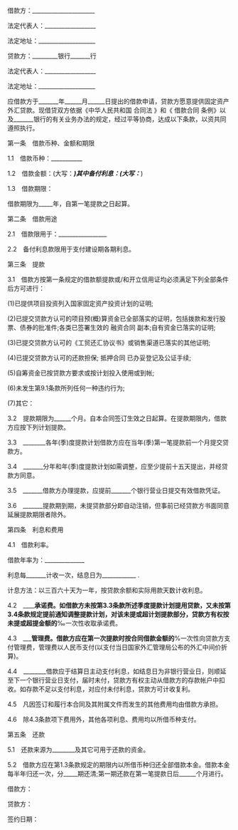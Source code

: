
 


借款方：______________________


法定代表人：__________________


法定地址：____________________


贷款方：_________银行_______行


法定代表人：__________________


法定地址：____________________


应借款方于_______年______月______日提出的借款申请，贷款方愿意提供固定资产外汇贷款。现借贷双方依据《中华人民共和国
合同法
》和《
借款合同
条例》以及_______银行的有关业务办法的规定，经过平等协商，达成以下条款，以资共同遵照执行。


第一条　借款币种、金额和期限


1.1　借款币种：___________


1.2　借款金额：(大写：_______)其中备付利息：(大写：_______)


1.3　借款期限：


借款期限为_____年，自第一笔提款之日起算。


第二条　借款用途


2.1　借款限用于：_________________


2.2　备付利息款限用于支付建设期各期利息。


第三条　提款


3.1　借款方按第一条规定的借款额提款或/和开立信用证均必须满足下列全部条件后方可进行：


(1)已提供项目投资列入国家固定资产投资计划的证明;


(2)已提交贷款方认可的项目预(概)算资金已全部落实的证明，包括拨款和发行股票、债券的批准件;各类已签署生效的
融资合同
副本;自有资金已落实的证明;


(3)已提交贷款方认可的《工贸还汇协议书》或销售渠道已落实的其他证明;


(4)已提交贷款方认可的还款担保;
抵押合同
已办妥登记及公证手续;


(5)自筹资金已按贷款方要求或按计划投入使用或到帐;


(6)未发生第9.1条款所列任何一种违约行为;


(7)其它：


3.2　提款期限为______个月。自本合同签订生效之日起算。在提款期限内，借款方应按下列计划提款。


3.3　________各年(季)度提款计划借款方应在当年(季)第一笔提款前一个月提交贷款方。


3.4　_______分年和年(季)度提款计划如需调整，应至少提前十五天提出，并经贷款方同意。


3.5　_______借款方办理提款，应提前_______个银行营业日提交有效借款凭证。


3.6　_______提款期到期，未提贷款部分即自动注销，但事前已经贷款方书面同意延展提款期限者除外。


第四条　利息和费用


4.1　借款利率。


借款年率为：______________


利息每_______计收一次，结息日为____________ .


计息方法：以三百六十天为一年，按贷款余额和实际用款天数计收利息。


4.2　__________承诺费。如借款方未按第3.3条款所述季度提款计划提用贷款，又未按第3.4条款规定提前通知调整提款计划，对该未提或超计划提款部分，贷款方有权按未提或超提金额的______‰一次性收取承诺费。


4.3　_________管理费。借款方应在第一次提款时按合同借款金额的______%一次性向贷款方支付管理费，管理费以人民币支付(以支付当日国家外汇管理局公布的外汇中间价折算)。


4.4　________借款应于结算日主动支付利息，如结息日为非银行营业日，则顺延至下一个银行营业日支付，届时未付，贷款方有权主动从借款方的存款帐户中扣收。如存款不足以支付利息，对应付未付利息，贷款方可计收复利。


4.5　凡因签订和履行本合同及其附属文件而发生的其他费用均由借款方承担。


4.6　除4.3条款项下费用外，其他各项利息、费用均以所借币种支付。


第五条　还款


5.1　还款来源为________及其它可用于还款的资金。


5.2　借款方应在第1.3条款规定的期限内以所借币种归还全部借款本金。借款本金每半年归还一次，分_____期还清;第一期还款在第一笔提款日后______个月进行。


借款方：


贷款方：


签约日期：
 


 

 
 
 
 
 
  


  
 

  


  


  
 
 
 
 

